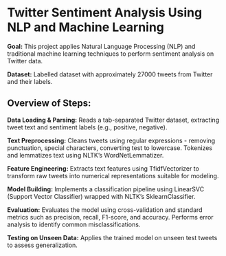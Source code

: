 # Twitter Sentiment Analysis Using NLP and Machine Learning

**Goal:**
This project applies Natural Language Processing (NLP) and traditional machine learning techniques to perform sentiment analysis on Twitter data. 

**Dataset:**
Labelled dataset with approximately 27000 tweets from Twitter and their labels.
 
## Overview of Steps:

**Data Loading & Parsing:**
Reads a tab-separated Twitter dataset, extracting tweet text and sentiment labels (e.g., positive, negative).

**Text Preprocessing:**
Cleans tweets using regular expressions - removing punctuation, special characters, converting test to lowercase.
Tokenizes and lemmatizes text using NLTK’s WordNetLemmatizer.

**Feature Engineering:**
Extracts text features using TfidfVectorizer to transform raw tweets into numerical representations suitable for modeling.

**Model Building:**
Implements a classification pipeline using LinearSVC (Support Vector Classifier) wrapped with NLTK’s SklearnClassifier.

**Evaluation:**
Evaluates the model using cross-validation and standard metrics such as precision, recall, F1-score, and accuracy.
Performs error analysis to identify common misclassifications.

**Testing on Unseen Data:**
Applies the trained model on unseen test tweets to assess generalization.